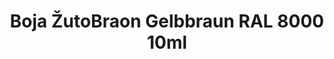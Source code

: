 ---
layout: product
title: "Boja ŽutoBraon Gelbbraun RAL 8000 10ml"
price: "330" 
desc: "Acrylic Laquer 10mL"
img_path: "/assets/img/RC063.jpg"
brand: "AK "
available: false
special_offer: false
new: false
soon: false
cat: "020000"
subcat: "020200"
subsubcat: "020201"
sifra: "RC063"
---
